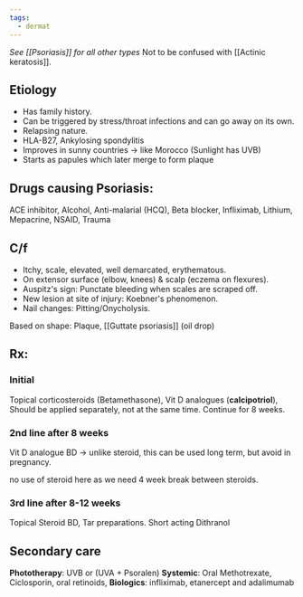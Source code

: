 ```yaml
---
tags:
  - dermat
---
```

*See [[Psoriasis]] for all other types*
Not to be confused with [[Actinic keratosis]].
## Etiology
- Has family history. 
- Can be triggered by stress/throat infections and can go away on its own. 
- Relapsing nature. 
- HLA-B27, Ankylosing spondylitis
- Improves in sunny countries -> like Morocco (Sunlight has UVB)
- Starts as papules which later merge to form plaque

## Drugs causing Psoriasis: 
ACE inhibitor, Alcohol, Anti-malarial (HCQ), Beta blocker, Infliximab, Lithium, Mepacrine, NSAID, Trauma

## C/f
- Itchy, scale, elevated, well demarcated, erythematous.
- On extensor surface (elbow, knees) & scalp (eczema on flexures). 
- Auspitz's sign: Punctate bleeding when scales are scraped off. 
- New lesion at site of injury: Koebner's phenomenon.
- Nail changes: Pitting/Onycholysis.

Based on shape: Plaque, [[Guttate psoriasis]] (oil drop)
## Rx: 
### Initial
Topical corticosteroids (Betamethasone), 
Vit D analogues (**calcipotriol**), 
Should be applied separately, not at the same time. 
Continue for 8 weeks. 
### 2nd line after 8 weeks
Vit D analogue BD -> unlike steroid, this can be used long term, but avoid in pregnancy. 

no use of steroid here as we need 4 week break between steroids. 
### 3rd line after 8-12 weeks
Topical Steroid BD, Tar preparations.
Short acting Dithranol
## Secondary care
**Phototherapy**: UVB or (UVA + Psoralen)
**Systemic**: Oral Methotrexate, Ciclosporin, oral retinoids, 
**Biologics**: infliximab, etanercept and adalimumab
